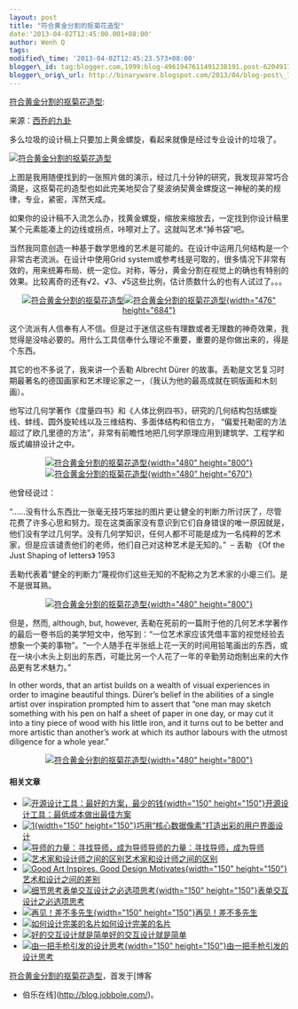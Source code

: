 ```yaml
--- 
layout: post 
title: "符合黄金分割的抠菊花造型" 
date:'2013-04-02T12:45:00.001+08:00' 
author: Wenh Q
tags:
modified\_time: '2013-04-02T12:45:23.573+08:00' 
blogger\_id: tag:blogger.com,1999:blog-4961947611491238191.post-6204917768890349864
blogger\_orig\_url: http://binaryware.blogspot.com/2013/04/blog-post\_1.html
---
```

[符合黄金分割的抠菊花造型](http://blog.jobbole.com/37433/?utm_source=rss&utm_medium=rss&utm_campaign=%25e7%25ac%25a6%25e5%2590%2588%25e9%25bb%2584%25e9%2587%2591%25e5%2588%2586%25e5%2589%25b2%25e7%259a%2584%25e6%258a%25a0%25e8%258f%258a%25e8%258a%25b1%25e9%2580%25a0%25e5%259e%258b):

来源：[西乔的九卦](http://blog.xiqiao.info/2013/03/28/1387)

多么垃圾的设计稿上只要加上黄金螺旋，看起来就像是经过专业设计的垃圾了。

[![符合黄金分割的抠菊花造型](http://blog.jobbole.com/wp-content/uploads/2013/04/1.jpg "符合黄金分割的抠菊花造型")](http://blog.jobbole.com/wp-content/uploads/2013/04/1.jpg "符合黄金分割的抠菊花造型")

上图是我用随便找到的一张照片做的演示，经过几十分钟的研究，我发现非常巧合滴是，这抠菊花的造型也如此完美地契合了斐波纳契黄金螺旋这一神秘的美的规律，专业，紧密，浑然天成。

如果你的设计稿不入流怎么办，找黄金螺旋，缩放来缩放去，一定找到你设计稿里某个元素能凑上的边线或拐点，咔嚓对上了。这就叫艺术“掉书袋”吧。

当然我同意创造一种基于数学思维的艺术是可能的。在设计中运用几何结构是一个非常古老流派。在设计中使用Grid
system或参考线是可取的，很多情况下非常有效的，用来统筹布局、统一定位。对称，等分，黄金分割在视觉上的确也有特别的效果。比较离奇的还有√2、√3、√5这些比例，估计质数什么的也有人试过了。。。


<div style="text-align: center;">

[![符合黄金分割的抠菊花造型](http://blog.jobbole.com/wp-content/uploads/2013/04/2.jpg "符合黄金分割的抠菊花造型")](http://blog.jobbole.com/wp-content/uploads/2013/04/2.jpg "符合黄金分割的抠菊花造型")[![符合黄金分割的抠菊花造型](http://blog.jobbole.com/wp-content/uploads/2013/04/penguin-grid-romek-marber-1961.jpg "符合黄金分割的抠菊花造型"){width="476"
height="684"}](http://blog.jobbole.com/wp-content/uploads/2013/04/penguin-grid-romek-marber-1961.jpg "符合黄金分割的抠菊花造型")

</div>

这个流派有人信奉有人不信。但是过于迷信这些有理数或者无理数的神奇效果，我觉得是没啥必要的。用什么工具信奉什么理论不重要，重要的是你做出来的，得是个东西。

其它的也不多说了，我来讲一个丢勒 Albrecht
Dürer 的故事。丢勒是文艺复习时期最著名的德国画家和艺术理论家之一，（我认为他的最高成就在铜版画和木刻画）。

他写过几何学著作《度量四书》和《人体比例四书》，研究的几何结构包括螺旋线、蚌线、圆外旋轮线以及三维结构、多面体结构和倍立方，
“偏爱托勒密的方法超过了欧几里德的方法”，非常有前瞻性地把几何学原理应用到建筑学、工程学和版式编排设计之中。


<div style="text-align: center;">

[![符合黄金分割的抠菊花造型](http://blog.jobbole.com/wp-content/uploads/2013/04/3.png "符合黄金分割的抠菊花造型"){width="480"
height="800"}](http://blog.jobbole.com/wp-content/uploads/2013/04/3.png "符合黄金分割的抠菊花造型")[![符合黄金分割的抠菊花造型](http://blog.jobbole.com/wp-content/uploads/2013/04/durer-cover-600x838.jpg "符合黄金分割的抠菊花造型"){width="480"
height="670"}](http://blog.jobbole.com/wp-content/uploads/2013/04/durer-cover-600x838.jpg "符合黄金分割的抠菊花造型")

</div>

他曾经说过：



“……没有什么东西比一张毫无技巧笨拙的图片更让健全的判断力所讨厌了，尽管花费了许多心思和努力。现在这类画家没有意识到它们自身错误的唯一原因就是，他们没有学过几何学。没有几何学知识，任何人都不可能是成为一名纯粹的艺术家，但是应该谴责他们的老师，他们自己对这种艺术是无知的。”
 – 丢勒 《Of the Just Shaping of letters》 1953

丢勒代表着“健全的判断力”蔑视你们这些无知的不配称之为艺术家的小瘪三们。是不是很耳熟。


<div style="text-align: center;">

[![符合黄金分割的抠菊花造型](http://blog.jobbole.com/wp-content/uploads/2013/04/4.jpg "符合黄金分割的抠菊花造型"){width="480"
height="800"}](http://blog.jobbole.com/wp-content/uploads/2013/04/4.jpg "符合黄金分割的抠菊花造型")

</div>

但是，然而, although, but, however,
丢勒在死前的一篇附于他的几何艺术学著作的最后一卷书后的美学短文中，他写到：“一位艺术家应该凭借丰富的视觉经验去想象一个美的事物”。“一个人随手在半张纸上花一天的时间用铅笔画出的东西，或在一块小木头上刻出的东西，可能比另一个人花了一年的辛勤劳动炮制出来的大作品更有艺术魅力。”

In other words, that an artist builds on a wealth of visual experiences
in order to imagine beautiful things. Dürer’s belief in the abilities of
a single artist over inspiration prompted him to assert that “one man
may sketch something with his pen on half a sheet of paper in one day,
or may cut it into a tiny piece of wood with his little iron, and it
turns out to be better and more artistic than another’s work at which
its author labours with the utmost diligence for a whole year.”


<div style="text-align: center;">

[![符合黄金分割的抠菊花造型](http://blog.jobbole.com/wp-content/uploads/2013/04/5.jpg "符合黄金分割的抠菊花造型"){width="480"
height="800"}](http://blog.jobbole.com/wp-content/uploads/2013/04/5.jpg "符合黄金分割的抠菊花造型")

</div>

#### 相关文章

-   [![开源设计工具：最好的方案，最少的钱](http://blog.jobbole.com/wp-content/uploads/2012/04/Open-Source-design-tools-Best-Solution-with-Minimal-Cost01-150x150.jpg){width="150"
    height="150"}](http://blog.jobbole.com/16596/)[开源设计工具：最低成本做出最佳方案](http://blog.jobbole.com/16596/)
-   [![1](http://blog.jobbole.com/wp-content/uploads/2011/11/1-150x150.jpg){width="150"
    height="150"}](http://blog.jobbole.com/6454/)[巧用“核心数据像素”打造出彩的用户界面设计](http://blog.jobbole.com/6454/)
-   [![导师的力量：寻找导师，成为导师](http://blog.jobbole.com/wp-content/uploads/2013/02/mentor4-150x150.gif)](http://blog.jobbole.com/8125/)[导师的力量：寻找导师，成为导师](http://blog.jobbole.com/8125/)
-   [![艺术家和设计师之间的区别](http://blog.jobbole.com/wp-content/uploads/2013/02/between-art-and-design-150x150.jpg)](http://blog.jobbole.com/1471/)[艺术家和设计师之间的区别](http://blog.jobbole.com/1471/)
-   [![Good Art Inspires. Good Design
    Motivates](http://blog.jobbole.com/wp-content/uploads/2010/11/Good-Art-Inspires.-Good-Design-Motivates.-150x150.jpg){width="150"
    height="150"}](http://blog.jobbole.com/319/)[艺术和设计之间的差别](http://blog.jobbole.com/319/)
-   [![细节思考表单交互设计之必选项思考](http://blog.jobbole.com/wp-content/uploads/2011/11/detail-think-form-interactive1-150x150.jpg){width="150"
    height="150"}](http://blog.jobbole.com/5520/)[表单交互设计之必选项思考](http://blog.jobbole.com/5520/)
-   [![再见！差不多先生](http://blog.jobbole.com/wp-content/uploads/2011/12/1-150x150.png){width="150"
    height="150"}](http://blog.jobbole.com/9957/)[再见！差不多先生](http://blog.jobbole.com/9957/)
-   [![如何设计完美的名片](http://blog.jobbole.com/wp-content/uploads/2013/02/332-001-150x150.jpg)](http://blog.jobbole.com/332/)[如何设计完美的名片](http://blog.jobbole.com/332/)
-   [![好的交互设计就是简单](http://blog.jobbole.com/wp-content/plugins/wordpress-23-related-posts-plugin/static/thumbs/10.jpg)](http://blog.jobbole.com/1318/)[好的交互设计就是简单](http://blog.jobbole.com/1318/)
-   [![由一把手枪引发的设计思考](http://blog.jobbole.com/wp-content/uploads/2012/02/Why-You-Need-Domain-Knowledge2-150x150.jpg){width="150"
    height="150"}](http://blog.jobbole.com/13418/)[由一把手枪引发的设计思考](http://blog.jobbole.com/13418/)

[符合黄金分割的抠菊花造型](http://blog.jobbole.com/37433/)，首发于[博客
- 伯乐在线](http://blog.jobbole.com/)。
